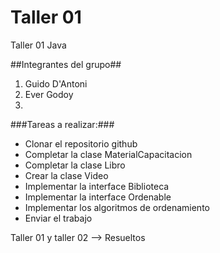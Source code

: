 # Taller 01
Taller 01 Java

##Integrantes del grupo##
1. Guido D'Antoni
2. Ever Godoy
3. 

###Tareas a realizar:###
*	Clonar el repositorio github
*	Completar la clase MaterialCapacitacion
*	Completar la clase Libro
*	Crear la clase Video
*	Implementar la interface Biblioteca
*	Implementar la interface Ordenable
*	Implementar los algoritmos de ordenamiento
*	Enviar el trabajo

Taller 01 y taller 02 --> Resueltos
